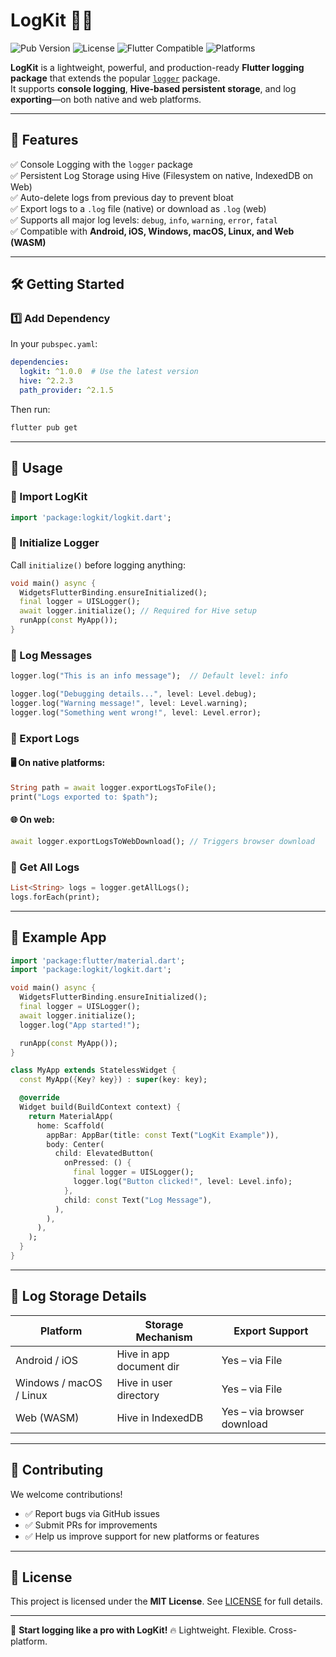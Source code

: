 # LogKit 📜🚀
![Pub Version](https://img.shields.io/pub/v/logkit.svg)
![License](https://img.shields.io/badge/license-MIT-blue.svg)
![Flutter Compatible](https://img.shields.io/badge/flutter-compatible-blue)
![Platforms](https://img.shields.io/badge/platforms-android%20|%20ios%20|%20web%20|%20desktop-green)


**LogKit** is a lightweight, powerful, and production-ready **Flutter logging package** that extends the popular [`logger`](https://pub.dev/packages/logger) package.  
It supports **console logging**, **Hive-based persistent storage**, and log **exporting**—on both native and web platforms.

---

## 🌟 Features

✅ Console Logging with the `logger` package  
✅ Persistent Log Storage using Hive (Filesystem on native, IndexedDB on Web)  
✅ Auto-delete logs from previous day to prevent bloat  
✅ Export logs to a `.log` file (native) or download as `.log` (web)  
✅ Supports all major log levels: `debug`, `info`, `warning`, `error`, `fatal`  
✅ Compatible with **Android, iOS, Windows, macOS, Linux, and Web (WASM)**  

---

## 🛠️ Getting Started

### 1️⃣ Add Dependency
In your `pubspec.yaml`:
```yaml
dependencies:
  logkit: ^1.0.0  # Use the latest version
  hive: ^2.2.3
  path_provider: ^2.1.5
````

Then run:

```sh
flutter pub get
```

---

## 📌 Usage

### 🔹 Import LogKit

```dart
import 'package:logkit/logkit.dart';
```

### 🔹 Initialize Logger

Call `initialize()` before logging anything:

```dart
void main() async {
  WidgetsFlutterBinding.ensureInitialized();
  final logger = UISLogger();
  await logger.initialize(); // Required for Hive setup
  runApp(const MyApp());
}
```

### 🔹 Log Messages

```dart
logger.log("This is an info message");  // Default level: info

logger.log("Debugging details...", level: Level.debug);
logger.log("Warning message!", level: Level.warning);
logger.log("Something went wrong!", level: Level.error);
```

### 🔹 Export Logs

#### 🖥️ On native platforms:

```dart
String path = await logger.exportLogsToFile();
print("Logs exported to: $path");
```

#### 🌐 On web:

```dart
await logger.exportLogsToWebDownload(); // Triggers browser download
```

### 🔹 Get All Logs

```dart
List<String> logs = logger.getAllLogs();
logs.forEach(print);
```

---

## 🎯 Example App

```dart
import 'package:flutter/material.dart';
import 'package:logkit/logkit.dart';

void main() async {
  WidgetsFlutterBinding.ensureInitialized();
  final logger = UISLogger();
  await logger.initialize();
  logger.log("App started!");

  runApp(const MyApp());
}

class MyApp extends StatelessWidget {
  const MyApp({Key? key}) : super(key: key);

  @override
  Widget build(BuildContext context) {
    return MaterialApp(
      home: Scaffold(
        appBar: AppBar(title: const Text("LogKit Example")),
        body: Center(
          child: ElevatedButton(
            onPressed: () {
              final logger = UISLogger();
              logger.log("Button clicked!", level: Level.info);
            },
            child: const Text("Log Message"),
          ),
        ),
      ),
    );
  }
}
```

---

## 📂 Log Storage Details

| Platform                | Storage Mechanism        | Export Support             |
| ----------------------- | ------------------------ | -------------------------- |
| Android / iOS           | Hive in app document dir | Yes – via File             |
| Windows / macOS / Linux | Hive in user directory   | Yes – via File             |
| Web (WASM)              | Hive in IndexedDB        | Yes – via browser download |

---

## 🤝 Contributing

We welcome contributions!

* ✅ Report bugs via GitHub issues
* ✅ Submit PRs for improvements
* ✅ Help us improve support for new platforms or features

---

## 📝 License

This project is licensed under the **MIT License**.
See [LICENSE](LICENSE) for full details.

---

🚀 **Start logging like a pro with LogKit!** 🔥
Lightweight. Flexible. Cross-platform.


